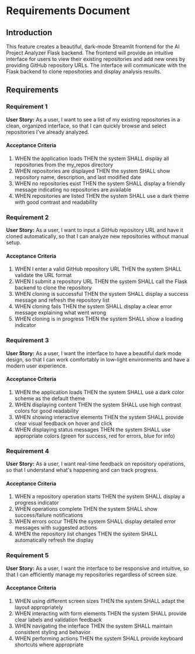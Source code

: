 # Requirements Document

## Introduction

This feature creates a beautiful, dark-mode Streamlit frontend for the AI Project Analyzer Flask backend. The frontend will provide an intuitive interface for users to view their existing repositories and add new ones by providing GitHub repository URLs. The interface will communicate with the Flask backend to clone repositories and display analysis results.

## Requirements

### Requirement 1

**User Story:** As a user, I want to see a list of my existing repositories in a clean, organized interface, so that I can quickly browse and select repositories I've already analyzed.

#### Acceptance Criteria

1. WHEN the application loads THEN the system SHALL display all repositories from the my_repos directory
2. WHEN repositories are displayed THEN the system SHALL show repository name, description, and last modified date
3. WHEN no repositories exist THEN the system SHALL display a friendly message indicating no repositories are available
4. WHEN repositories are listed THEN the system SHALL use a dark theme with good contrast and readability

### Requirement 2

**User Story:** As a user, I want to input a GitHub repository URL and have it cloned automatically, so that I can analyze new repositories without manual setup.

#### Acceptance Criteria

1. WHEN I enter a valid GitHub repository URL THEN the system SHALL validate the URL format
2. WHEN I submit a repository URL THEN the system SHALL call the Flask backend to clone the repository
3. WHEN cloning is successful THEN the system SHALL display a success message and refresh the repository list
4. WHEN cloning fails THEN the system SHALL display a clear error message explaining what went wrong
5. WHEN cloning is in progress THEN the system SHALL show a loading indicator

### Requirement 3

**User Story:** As a user, I want the interface to have a beautiful dark mode design, so that I can work comfortably in low-light environments and have a modern user experience.

#### Acceptance Criteria

1. WHEN the application loads THEN the system SHALL use a dark color scheme as the default theme
2. WHEN displaying content THEN the system SHALL use high contrast colors for good readability
3. WHEN showing interactive elements THEN the system SHALL provide clear visual feedback on hover and click
4. WHEN displaying status messages THEN the system SHALL use appropriate colors (green for success, red for errors, blue for info)

### Requirement 4

**User Story:** As a user, I want real-time feedback on repository operations, so that I understand what's happening and can track progress.

#### Acceptance Criteria

1. WHEN a repository operation starts THEN the system SHALL display a progress indicator
2. WHEN operations complete THEN the system SHALL show success/failure notifications
3. WHEN errors occur THEN the system SHALL display detailed error messages with suggested actions
4. WHEN the repository list changes THEN the system SHALL automatically refresh the display

### Requirement 5

**User Story:** As a user, I want the interface to be responsive and intuitive, so that I can efficiently manage my repositories regardless of screen size.

#### Acceptance Criteria

1. WHEN using different screen sizes THEN the system SHALL adapt the layout appropriately
2. WHEN interacting with form elements THEN the system SHALL provide clear labels and validation feedback
3. WHEN navigating the interface THEN the system SHALL maintain consistent styling and behavior
4. WHEN performing actions THEN the system SHALL provide keyboard shortcuts where appropriate